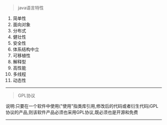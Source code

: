> java语言特性
1. 简单性 
2. 面向对象 
3. 分布式 
4. 健壮性 
5. 安全性
6. 体系结构中立
7. 可移植性 
8. 解释型 
9. 高性能
10. 多线程
11. 动态性
---
> GPL协议

说明:只要在一个软件中使用("使用"指类库引用,修改后的代码或者衍生代码)GPL协议的产品,则该软件产品必须也采用GPL协议,既必须也是开源和免费

---
 